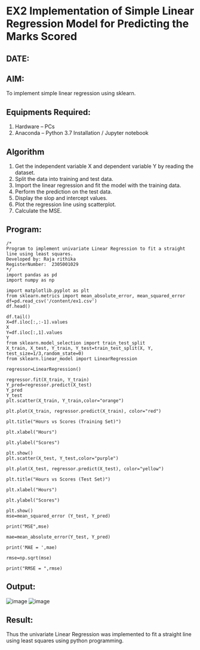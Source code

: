 # EX2 Implementation of Simple Linear Regression Model for Predicting the Marks Scored
## DATE:
## AIM:
To implement simple linear regression using sklearn.

## Equipments Required:
1. Hardware – PCs
2. Anaconda – Python 3.7 Installation / Jupyter notebook

## Algorithm
1. Get the independent variable X and dependent variable Y by reading the dataset.
2. Split the data into training and test data.
3. Import the linear regression and fit the model with the training data.
4. Perform the prediction on the test data.
5. Display the slop and intercept values.
6. Plot the regression line using scatterplot.
7. Calculate the MSE.

## Program:
```
/*
Program to implement univariate Linear Regression to fit a straight line using least squares.
Developed by: Raja rithika
RegisterNumber:  2305001029
*/
import pandas as pd
import numpy as np

import matplotlib.pyplot as plt
from sklearn.metrics import mean_absolute_error, mean_squared_error
df=pd.read_csv('/content/ex1.csv')
df.head()

df.tail()
X=df.iloc[:,:-1].values
X
Y=df.iloc[:,1].values
Y
from sklearn.model_selection import train_test_split
X_train, X_test, Y_train, Y_test=train_test_split(X, Y, test_size=1/3,random_state=0)
from sklearn.linear_model import LinearRegression

regressor=LinearRegression()

regressor.fit(X_train, Y_train)
Y_pred=regressor.predict(X_test)
Y_pred
Y_test
plt.scatter(X_train, Y_train,color="orange")

plt.plot(X_train, regressor.predict(X_train), color="red")

plt.title("Hours vs Scores (Training Set)")

plt.xlabel("Hours")

plt.ylabel("Scores")

plt.show()
plt.scatter(X_test, Y_test,color="purple")

plt.plot(X_test, regressor.predict(X_test), color="yellow")

plt.title("Hours vs Scores (Test Set)")

plt.xlabel("Hours")

plt.ylabel("Scores")

plt.show()
mse=mean_squared_error (Y_test, Y_pred)

print("MSE",mse)

mae=mean_absolute_error(Y_test, Y_pred)

print('MAE = ',mae)

rmse=np.sqrt(mse)

print("RMSE = ",rmse)
```

## Output:
![image](https://github.com/user-attachments/assets/41497f43-5040-4c47-b733-1c69e82100e2)
![image](https://github.com/user-attachments/assets/37e29137-da55-4572-bdbb-a158d3ba8409)





## Result:
Thus the univariate Linear Regression was implemented to fit a straight line using least squares using python programming.
